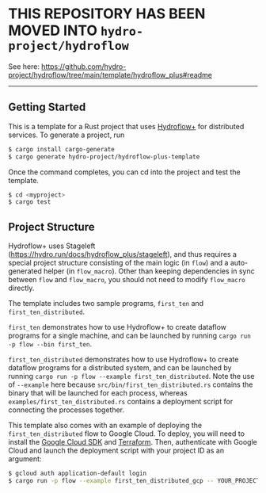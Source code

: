 # THIS REPOSITORY HAS BEEN MOVED INTO `hydro-project/hydroflow`

See here: https://github.com/hydro-project/hydroflow/tree/main/template/hydroflow_plus#readme

---

## Getting Started
This is a template for a Rust project that uses [Hydroflow+](http://github.com/hydro-project/hydroflow) for distributed services. To generate a project, run 

```bash
$ cargo install cargo-generate
$ cargo generate hydro-project/hydroflow-plus-template
```

Once the command completes, you can cd into the project and test the template.
```bash
$ cd <myproject>
$ cargo test
```

## Project Structure
Hydroflow+ uses Stageleft (https://hydro.run/docs/hydroflow_plus/stageleft), and thus requires a special project structure consisting of the main logic (in `flow`) and a auto-generated helper (in `flow_macro`). Other than keeping dependencies in sync between `flow` and `flow_macro`, you should not need to modify `flow_macro` directly.

The template includes two sample programs, `first_ten` and `first_ten_distributed`.

`first_ten` demonstrates how to use Hydroflow+ to create dataflow programs for a single machine, and can be launched by running `cargo run -p flow --bin first_ten`.

`first_ten_distributed` demonstrates how to use Hydroflow+ to create dataflow programs for a distributed system, and can be launched by running `cargo run -p flow --example first_ten_distributed`. Note the use of `--example` here because `src/bin/first_ten_distributed.rs` contains the binary that will be launched for each process, whereas `examples/first_ten_distributed.rs` contains a deployment script for connecting the processes together.

This template also comes with an example of deploying the `first_ten_distributed` flow to Google Cloud. To deploy, you will need to install the [Google Cloud SDK](https://cloud.google.com/sdk/docs/install) and [Terraform](https://developer.hashicorp.com/terraform/install). Then, authenticate with Google Cloud and launch the deployment script with your project ID as an argument:

```bash
$ gcloud auth application-default login
$ cargo run -p flow --example first_ten_distributed_gcp -- YOUR_PROJECT_ID_HERE
```
